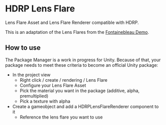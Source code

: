 # HDRP Lens Flare

Lens Flare Asset and Lens Flare Renderer compatible with HDRP.

This is an adaptation of the Lens Flares from the [Fontainebleau Demo](https://github.com/Unity-Technologies/FontainebleauDemo).

## How to use
The Package Manager is a work in progress for Unity. Because of that, your package needs to meet these criteria to become an official Unity package:
- In the project view
  - Right click / create / rendering / Lens Flare
  - Configure your Lens Flare Asset
  - Pick the material you want in the package (additive, alpha, premultiplied)
  - Pick a texture with alpha
- Create a gameobject and add a HDRPLensFlareRenderer component to it
  - Reference the lens flare you want to use
